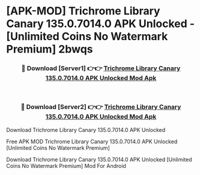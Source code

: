 # [APK-MOD] Trichrome Library Canary 135.0.7014.0 APK Unlocked - [Unlimited Coins No Watermark Premium] 2bwqs



<div align="center">
<h3>🔴 Download [Server1] 👉👉 <a href="https://momento.my/?title=Trichrome_Library_Canary_135.0.7014.0_APK_Unlocked">Trichrome Library Canary 135.0.7014.0 APK Unlocked Mod Apk</a></h3><br>

<h3>🔴 Download [Server2] 👉👉 <a href="https://momento.my/?title=Trichrome_Library_Canary_135.0.7014.0_APK_Unlocked">Trichrome Library Canary 135.0.7014.0 APK Unlocked Mod Apk</a></h3>
</div>



Download Trichrome Library Canary 135.0.7014.0 APK Unlocked 

Free APK MOD Trichrome Library Canary 135.0.7014.0 APK Unlocked [Unlimited Coins No Watermark Premium]

Download Trichrome Library Canary 135.0.7014.0 APK Unlocked [Unlimited Coins No Watermark Premium] Mod For Android
